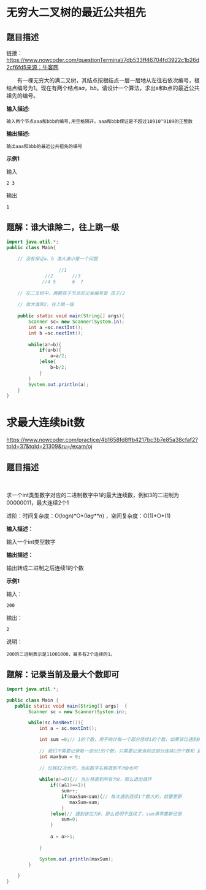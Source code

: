 # 无穷大二叉树的最近公共祖先 





## 题目描述



链接：https://www.nowcoder.com/questionTerminal/7db533ff46704fd3922c1b26d2cf6fd5来源：牛客网



&emsp;&emsp;有一棵无穷大的满二叉树，其结点按根结点一层一层地从左往右依次编号，根结点编号为1。现在有两个结点a*a*，b*b*。请设计一个算法，求出a和b点的最近公共祖先的编号。 



**输入描述:**

```
输入两个节点aaa和bbb的编号,用空格隔开。aaa和bbb保证是不超过10910^9109的正整数
```



**输出描述:**

```
输出aaa和bbb的最近公共祖先的编号
```



**示例1**

输入

```
2 3
```

输出

```
1
```



## 题解：谁大谁除二，往上跳一级



```java
import java.util.*;
public class Main{
    
    // 没有保证a、b 谁大谁小是一个问题
    
                   //1
              //2       //3
             //4 5      6  7
    
    // 在二叉树中，两颗孩子节点的父亲编号是 孩子/2
    
    // 谁大谁除2，往上跳一级
    
    public static void main(String[] args){
        Scanner sc= new Scanner(System.in);
        int a =sc.nextInt();
        int b =sc.nextInt();
        
        while(a!=b){
            if(a>b){
                a=a/2;
            }else{
                b=b/2;
            }
        }
        System.out.println(a);
    }
}
```







#  **求最大连续bit数** 



https://www.nowcoder.com/practice/4b1658fd8ffb4217bc3b7e85a38cfaf2?tpId=37&tqId=21309&ru=/exam/oj



## 题目描述

&emsp;&emsp;

求一个int类型数字对应的二进制数字中1的最大连续数，例如3的二进制为00000011，最大连续2个1



进阶：时间复杂度：O(logn)\*O*(*l**o**g**n*) ，空间复杂度：O(1)\*O*(1) 



**输入描述：**

输入一个int类型数字



**输出描述：**

输出转成二进制之后连续1的个数



**示例1**

输入：

```
200
```



输出：

```
2
```



说明：

```
200的二进制表示是11001000，最多有2个连续的1。  
```





## 题解：记录当前及最大个数即可



```java
import java.util.*;

public class Main {
   public static void main(String[] args)  {
        Scanner sc = new Scanner(System.in);

        while(sc.hasNext()){
            int a = sc.nextInt();

            int sum =0;// 1的个数，用于统计每一个部分连续1的个数，如果该位遇到0，那么sum清零
            
            // 我们不需要记录每一部分1的个数，只需要记录当前这部分连续1的个数和 最大连续1的个数即可
            int maxSum = 0;
     
            // 位移32次也可，当前数字右移直到不为0也可
            
            while(a!=0){// 当左移直到所有为0，那么退出循环
                if((a&1)==1){
                    sum++;
                    if(maxSum<sum){// 每次遇到连续1个数大的，就要更新
                       maxSum=sum;
                    }
                }else{// 遇到该位为0，那么说明不连续了，sum清零重新记录
                    sum=0;
                }
                
                a = a>>1;
                
            }

            System.out.println(maxSum);
        }

    }
}
```

